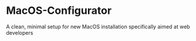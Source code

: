 # MacOS-Configurator
A clean, minimal setup for new MacOS installation specifically aimed at web developers
